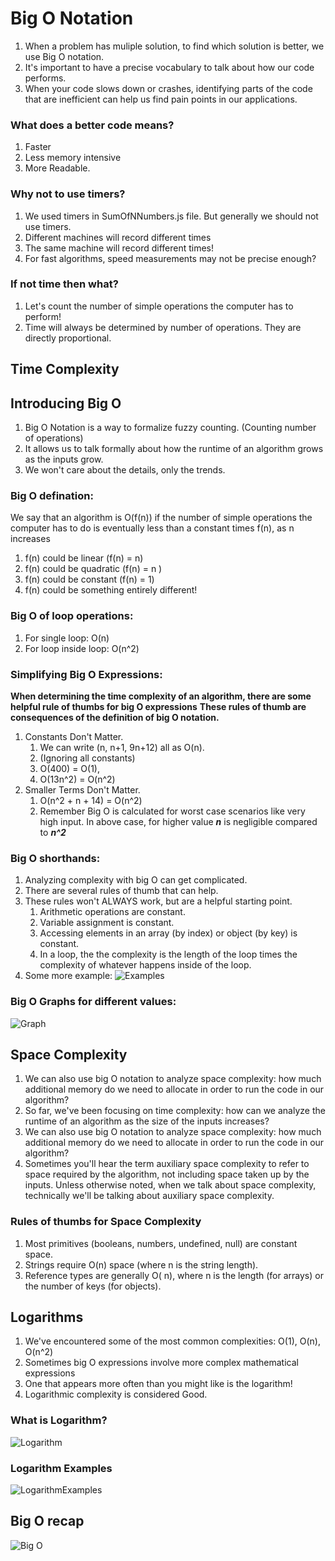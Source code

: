 # Big O Notation

1. When a problem has muliple solution, to find which solution is better, we use Big O notation.
2. It's important to have a precise vocabulary to talk about how our code performs.
3. When your code slows down or crashes, identifying parts of the code that are inefficient can help us find pain points in our applications.

### What does a better code means?

1. Faster
2. Less memory intensive
3. More Readable.

### Why not to use timers?

1. We used timers in SumOfNNumbers.js file. But generally we should not use timers.
2. Different machines will record different times
3. The same machine will record different times!
4. For fast algorithms, speed measurements may not be precise enough?

### If not time then what?

1. Let's count the number of simple operations the computer has to perform!
2. Time will always be determined by number of operations. They are directly proportional.

## Time Complexity

## Introducing Big O

1. Big O Notation is a way to formalize fuzzy counting. (Counting number of operations)
2. It allows us to talk formally about how the runtime of an algorithm grows as the inputs grow.
3. We won't care about the details, only the trends.

### Big O defination:

We say that an algorithm is O(f(n)) if the number of simple operations the computer has to do is eventually less than a constant times f(n), as n increases

1. f(n) could be linear (f(n) = n)
2. f(n) could be quadratic (f(n) = n )
3. f(n) could be constant (f(n) = 1)
4. f(n) could be something entirely different!

### Big O of loop operations:

1. For single loop: O(n)
2. For loop inside loop: O(n^2)

### Simplifying Big O Expressions:

**When determining the time complexity of an algorithm, there are some helpful rule of thumbs for big O expressions**
**These rules of thumb are consequences of the definition of big O notation.**

1. Constants Don't Matter.
   1. We can write (n, n+1, 9n+12) all as O(n).
   2. (Ignoring all constants)
   3. O(400) = O(1),
   4. O(13n^2) = O(n^2)
2. Smaller Terms Don't Matter.
   1. O(n^2 + n + 14) = O(n^2)
   2. Remember Big O is calculated for worst case scenarios like very high input. In above case, for higher value **_n_** is negligible compared to **_n^2_**

### Big O shorthands:

1. Analyzing complexity with big O can get complicated.
2. There are several rules of thumb that can help.
3. These rules won't ALWAYS work, but are a helpful starting point.
   1. Arithmetic operations are constant.
   2. Variable assignment is constant.
   3. Accessing elements in an array (by index) or object (by key) is constant.
   4. In a loop, the the complexity is the length of the loop times the complexity of whatever happens inside of the loop.
4. Some more example:
   ![Examples](<./ExampleFor(O).png>)

### Big O Graphs for different values:

![Graph](<./Big(O)graphs.png>)

## Space Complexity

1. We can also use big O notation to analyze space complexity: how much additional memory do we need to allocate in order to run the code in our algorithm?
2. So far, we've been focusing on time complexity: how can we analyze the runtime of an algorithm as the size of the inputs increases?
3. We can also use big O notation to analyze space complexity: how much additional memory do we need to allocate in order to run the code in our algorithm?
4. Sometimes you'll hear the term auxiliary space complexity to refer to space required by the algorithm, not including space taken up by the inputs. Unless otherwise noted, when we talk about space complexity, technically we'll be talking about auxiliary space complexity.

### Rules of thumbs for Space Complexity

1. Most primitives (booleans, numbers, undefined, null) are constant space.
2. Strings require O(n) space (where n is the string length).
3. Reference types are generally O( n), where n is the length (for arrays) or the number of keys (for objects).

## Logarithms

1. We've encountered some of the most common complexities: O(1), O(n), O(n^2)
2. Sometimes big O expressions involve more complex mathematical expressions
3. One that appears more often than you might like is the logarithm!
4. Logarithmic complexity is considered Good.

### What is Logarithm?

![Logarithm](./Logarithm.png)

### Logarithm Examples

![LogarithmExamples](./LogarithmExample.png)

## Big O recap

![Big O](./BigORecap.png)
